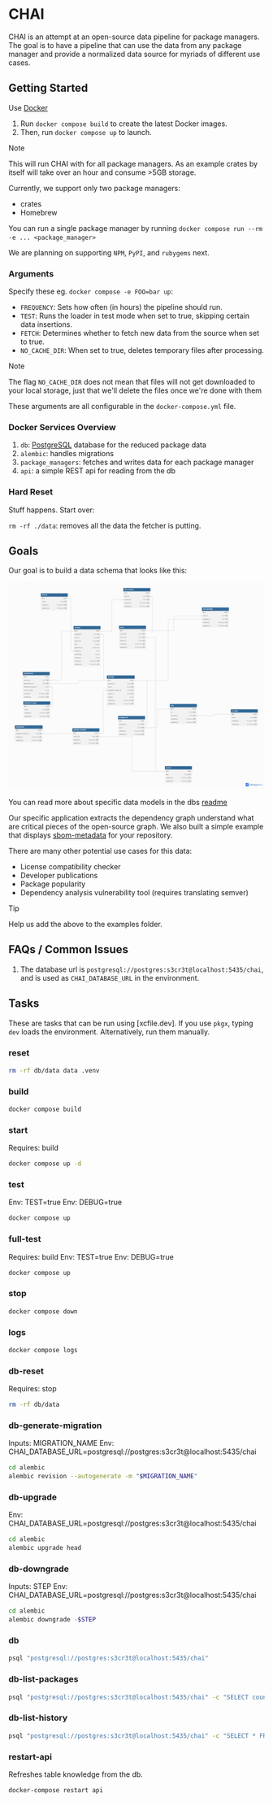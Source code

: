 # CHAI

CHAI is an attempt at an open-source data pipeline for package managers. The
goal is to have a pipeline that can use the data from any package manager and
provide a normalized data source for myriads of different use cases.

## Getting Started

Use [Docker](https://docker.com)

1. Run `docker compose build` to create the latest Docker images.
2. Then, run `docker compose up` to launch.

> [!NOTE]
>
> This will run CHAI with for all package managers. As an example crates by
> itself will take over an hour and consume >5GB storage.
>
> Currently, we support only two package managers:
>
> - crates
> - Homebrew
>
> You can run a single package manager by running
> `docker compose run --rm -e ... <package_manager>`
>
> We are planning on supporting `NPM`, `PyPI`, and `rubygems` next.

### Arguments

Specify these eg. `docker compose -e FOO=bar up`:

- `FREQUENCY`: Sets how often (in hours) the pipeline should run.
- `TEST`: Runs the loader in test mode when set to true, skipping certain data insertions.
- `FETCH`: Determines whether to fetch new data from the source when set to true.
- `NO_CACHE_DIR`: When set to true, deletes temporary files after processing.

> [!NOTE]
> The flag `NO_CACHE_DIR` does not mean that files will not get downloaded to your local
> storage, just that we'll delete the files once we're done with them

These arguments are all configurable in the `docker-compose.yml` file.

### Docker Services Overview

1. `db`: [PostgreSQL] database for the reduced package data
2. `alembic`: handles migrations
3. `package_managers`: fetches and writes data for each package manager
4. `api`: a simple REST api for reading from the db

### Hard Reset

Stuff happens. Start over:

`rm -rf ./data`: removes all the data the fetcher is putting.

<!-- this is handled now that alembic/psycopg2 are in pkgx -->
<!--
## Alembic Alternatives

- sqlx command line tool to manage migrations, alongside models for sqlx in rust
- vapor's migrations are written in swift
-->

## Goals

Our goal is to build a data schema that looks like this:

![db/CHAI_ERD.png](db/CHAI_ERD.png)

You can read more about specific data models in the dbs [readme](db/README.md)

Our specific application extracts the dependency graph understand what are
critical pieces of the open-source graph. We also built a simple example that displays
[sbom-metadata](examples/sbom-meta) for your repository.

There are many other potential use cases for this data:

- License compatibility checker
- Developer publications
- Package popularity
- Dependency analysis vulnerability tool (requires translating semver)

> [!TIP]
> Help us add the above to the examples folder.

## FAQs / Common Issues

1. The database url is `postgresql://postgres:s3cr3t@localhost:5435/chai`, and
   is used as `CHAI_DATABASE_URL` in the environment.

## Tasks

These are tasks that can be run using [xcfile.dev]. If you use `pkgx`, typing
`dev` loads the environment. Alternatively, run them manually.

### reset

```sh
rm -rf db/data data .venv
```

### build

```sh
docker compose build
```

### start

Requires: build

```sh
docker compose up -d
```

### test

Env: TEST=true
Env: DEBUG=true

```sh
docker compose up
```

### full-test

Requires: build
Env: TEST=true
Env: DEBUG=true

```sh
docker compose up
```

### stop

```sh
docker compose down
```

### logs

```sh
docker compose logs
```

### db-reset

Requires: stop

```sh
rm -rf db/data
```

### db-generate-migration

Inputs: MIGRATION_NAME
Env: CHAI_DATABASE_URL=postgresql://postgres:s3cr3t@localhost:5435/chai

```sh
cd alembic
alembic revision --autogenerate -m "$MIGRATION_NAME"
```

### db-upgrade

Env: CHAI_DATABASE_URL=postgresql://postgres:s3cr3t@localhost:5435/chai

```sh
cd alembic
alembic upgrade head
```

### db-downgrade

Inputs: STEP
Env: CHAI_DATABASE_URL=postgresql://postgres:s3cr3t@localhost:5435/chai

```sh
cd alembic
alembic downgrade -$STEP
```

### db

```sh
psql "postgresql://postgres:s3cr3t@localhost:5435/chai"
```

### db-list-packages

```sh
psql "postgresql://postgres:s3cr3t@localhost:5435/chai" -c "SELECT count(id) FROM packages;"
```

### db-list-history

```sh
psql "postgresql://postgres:s3cr3t@localhost:5435/chai" -c "SELECT * FROM load_history;"
```

### restart-api

Refreshes table knowledge from the db.

```sh
docker-compose restart api
```

[PostgreSQL]: https://www.postgresql.org
[`pkgx`]: https://pkgx.sh
